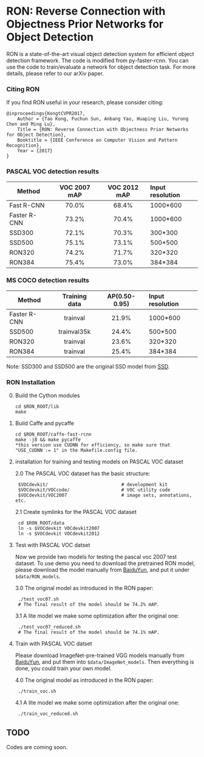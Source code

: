 # RON: Reverse Connection with Objectness Prior Networks for Object Detection

RON is a state-of-the-art visual object detection system for efficient object detection framework. The code is modified from py-faster-rcnn. You can use the code to train/evaluate a network for object detection task. For more details, please refer to our arXiv paper.

### Citing RON

If you find RON useful in your research, please consider citing:

    @inproceedings{KongtCVPR2017,
        Author = {Tao Kong, Fuchun Sun, Anbang Yao, Huaping Liu, Yurong Chen and Ming Lu},
        Title = {RON: Reverse Connection with Objectness Prior Networks for Object Detection},
        Booktitle = {IEEE Conference on Computer Vision and Pattern Recognition},
        Year = {2017}
    }
    

### PASCAL VOC detection results

Method         | VOC 2007 mAP | VOC 2012 mAP | Input resolution
-------------- |:------------:|:------------:|:----------------
Fast R-CNN     |   70.0%      |   68.4%      |  1000*600     
Faster R-CNN   |   73.2%      |   70.4%      |  1000*600
SSD300         |   72.1%      |   70.3%      |  300*300
SSD500         |   75.1%      |   73.1%      |  500*500
RON320         |   74.2%      |   71.7%      |  320*320
RON384         |   75.4%      |   73.0%      |  384*384

### MS COCO detection results

Method         | Training data | AP(0.50-0.95)| Input resolution
-------------- |:-------------:|:------------:|:----------------
Faster R-CNN   |   trainval    |   21.9%      |  1000*600
SSD500         |   trainval35k |   24.4%      |  500*500
RON320         |   trainval    |   23.6%      |  320*320
RON384         |   trainval    |   25.4%      |  384*384

Note: SSD300 and SSD500 are the original SSD model from [SSD](https://arxiv.org/pdf/1512.02325v2.pdf).


### RON Installation 

0. Build the Cython modules
    ```
    cd $RON_ROOT/lib
    make
    ```

1. Build Caffe and pycaffe

    ```
    cd $RON_ROOT/caffe-fast-rcnn
    make -j8 && make pycaffe
    *this version use CUDNN for efficiency, so make sure that "USE_CUDNN := 1" in the Makefile.config file.
    ```
    
2. installation for training and testing models on PASCAL VOC dataset

    2.0 The PASCAL VOC dataset has the basic structure:
    
        $VOCdevkit/                           # development kit
        $VOCdevkit/VOCcode/                   # VOC utility code
        $VOCdevkit/VOC2007                    # image sets, annotations, etc.
        
    2.1 Create symlinks for the PASCAL VOC dataset
    
        cd $RON_ROOT/data
        ln -s $VOCdevkit VOCdevkit2007
        ln -s $VOCdevkit VOCdevkit2012

3. Test with PASCAL VOC datset

    Now we provide two models for testing the pascal voc 2007 test dataset. To use demo you need to download the pretrained RON model, please download the model manually from [BaiduYun](https://pan.baidu.com/share/home?uk=1647172703#category/type=0), and put it under `$data/RON_models`.
    
    3.0 The original model as introduced in the RON paper: 
    
        ./test_voc07.sh
        # The final result of the model should be 74.2% mAP.
        
    3.1 A lite model we make some optimization after the original one:

        ./test_voc07_reduced.sh
        # The final result of the model should be 74.1% mAP.

4. Train with PASCAL VOC datset

    Please download ImageNet-pre-trained VGG models manually from [BaiduYun](https://pan.baidu.com/s/1qYkCAb6), and put them into `$data/ImageNet_models`. Then everything is done, you could train your own model.

    4.0 The original model as introduced in the RON paper: 
    
        ./train_voc.sh
        
    4.1 A lite model we make some optimization after the original one:

        ./train_voc_reduced.sh
        
## TODO
Codes are coming soon.

